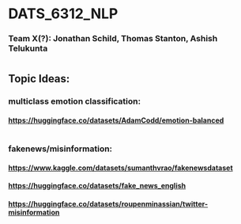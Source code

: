 # DATS_6312_NLP
### Team X(?): Jonathan Schild, Thomas Stanton, Ashish Telukunta
#
## Topic Ideas:
### multiclass emotion classification: 
#### https://huggingface.co/datasets/AdamCodd/emotion-balanced
#
#
### fakenews/misinformation: 
#### https://www.kaggle.com/datasets/sumanthvrao/fakenewsdataset
#### https://huggingface.co/datasets/fake_news_english
#### https://huggingface.co/datasets/roupenminassian/twitter-misinformation




